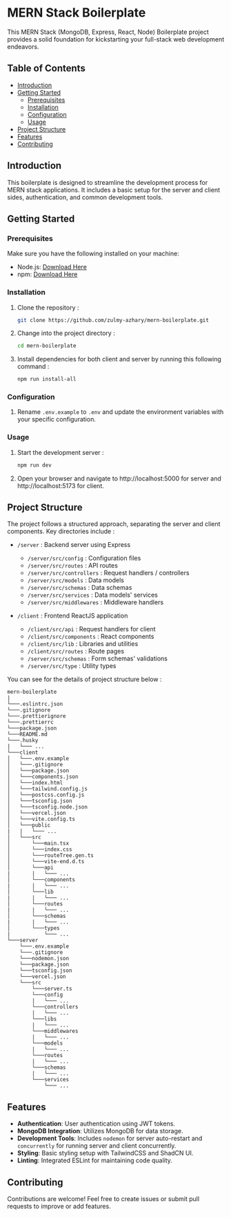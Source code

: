 # MERN Stack Boilerplate

This MERN Stack (MongoDB, Express, React, Node) Boilerplate project provides a solid foundation for kickstarting your full-stack web development endeavors.

## Table of Contents

- [Introduction](#introduction)
- [Getting Started](#getting-started)
  - [Prerequisites](#prerequisites)
  - [Installation](#installation)
  - [Configuration](#configuration)
  - [Usage](#usage)
- [Project Structure](#project-structure)
- [Features](#features)
- [Contributing](#contributing)

## Introduction

This boilerplate is designed to streamline the development process for MERN stack applications. It includes a basic setup for the server and client sides, authentication, and common development tools.

## Getting Started

### Prerequisites

Make sure you have the following installed on your machine:

- Node.js: [Download Here](https://nodejs.org/)
- npm: [Download Here](https://www.npmjs.com/)

### Installation

1. Clone the repository :

   ```bash
   git clone https://github.com/zulmy-azhary/mern-boilerplate.git
   ```

2. Change into the project directory :
   
   ```bash
   cd mern-boilerplate
   ```

3. Install dependencies for both client and server by running this following command :
   
   ```bash
   npm run install-all
   ```

### Configuration

1. Rename `.env.example` to `.env` and update the environment variables with your specific configuration.

### Usage

1. Start the development server :
   
   ```bash
   npm run dev
   ```

2. Open your browser and navigate to http://localhost:5000 for server and http://localhost:5173 for client.

## Project Structure
The project follows a structured approach, separating the server and client components. Key directories include :

* `/server` : Backend server using Express
  * `/server/src/config` : Configuration files
  * `/server/src/routes` : API routes
  * `/server/src/controllers` : Request handlers / controllers
  * `/server/src/models` : Data models
  * `/server/src/schemas` : Data schemas
  * `/server/src/services` : Data models' services
  * `/server/src/middlewares` : Middleware handlers

* `/client` : Frontend ReactJS application
  * `/client/src/api` : Request handlers for client
  * `/client/src/components` : React components
  * `/client/src/lib` : Libraries and utilities
  * `/client/src/routes` : Route pages
  * `/server/src/schemas` : Form schemas' validations
  * `/server/src/type` : Utility types

You can see for the details of project structure below :
```
mern-boilerplate
|
└───.eslintrc.json
└───.gitignore
└───.prettierignore
└───.prettierrc
└───package.json
└───README.md
└───.husky
|   └─── ...
└───client
│   └───.env.example
│   └───.gitignore
│   └───package.json
│   └───components.json
│   └───index.html
│   └───tailwind.config.js
│   └───postcss.config.js
│   └───tsconfig.json
│   └───tsconfig.node.json
│   └───vercel.json
│   └───vite.config.ts
│   └───public
|   |   └─── ...
│   └───src
│       └───main.tsx
│       └───index.css
│       └───routeTree.gen.ts
│       └───vite-end.d.ts
│       └───api
|       |   └─── ...
│       └───components
|       |   └─── ...
│       └───lib
|       |   └─── ...
│       └───routes
|       |   └─── ...
│       └───schemas
|       |   └─── ...
│       └───types
|           └─── ...
└───server
    └───.env.example
    └───.gitignore
    └───nodemon.json
    └───package.json
    └───tsconfig.json
    └───vercel.json
    └───src
        └───server.ts
        └───config
        |   └─── ...
        └───controllers
        |   └─── ...
        └───libs
        |   └─── ...
        └───middlewares
        |   └─── ...
        └───models
        |   └─── ...
        └───routes
        |   └─── ...
        └───schemas
        |   └─── ...
        └───services
            └─── ...
```

## Features

* **Authentication**: User authentication using JWT tokens.
* **MongoDB Integration**: Utilizes MongoDB for data storage.
* **Development Tools**: Includes `nodemon` for server auto-restart and `concurrently` for running server and client concurrently.
* **Styling**: Basic styling setup with TailwindCSS and ShadCN UI.
* **Linting**: Integrated ESLint for maintaining code quality.

## Contributing

Contributions are welcome! Feel free to create issues or submit pull requests to improve or add features.
